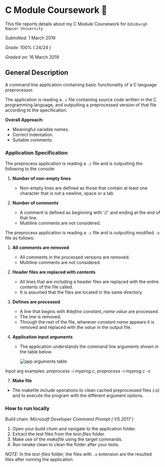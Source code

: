 # C Module Coursework :blue_book:
This file reports details about my C Module Coursework for `Edinburgh Napier University`

*Submitted:*  1 March 2019

*Grade:* 100% ( 24/24 )

*Graded on:* 16 March 2019


## General Description
A command line application containing basic functionality of a C language preprocessor. 

The application is reading a `.c` file containing source code written in the C programming language, and outputting a preprocessed version of that file according to the specification.

**Overall Approach:** 
- Meaningful variable names.
- Correct indentation.
- Suitable comments.

### Application Specification
The preprocess application is reading a `.c` file and is outputting the following to the console:

1. **Number of non-empty lines**
   - Non-empty lines are defined as those that contain at least one character that is not a newline,    space or a tab

2. **Number of comments**
   - A comment is defined as beginning with '//' and ending at the end of that line.
   - Multiline comments are not considered.
  
The preprocess application is reading a `.c` file and is outputting modified `.o` file as follows:

1. **All comments are removed**
   - All comments in the processed versions are removed. 
   - Multiline comments are not considered.
  
2. **Header files are replaced with contents**
   - All lines that are including a header files are replaced with the entire contents of the file called.
   - It is assumed that the files are located in the same directory
   
3. **Defines are processed**
   - A line that begins with *#define constant_name value* are processed.
   - The line is removed.
   - Through the rest of the file, wherever *constant name* appears it is removed and replaced with the *value* in the output file.
   
4. **Application input arguments**
   - The application understands the command line arguments shown in the table below.
  
        <img src="https://user-images.githubusercontent.com/45242072/63803780-4ed08100-c91e-11e9-844d-33febef29355.png" alt="app arguments table" >
          
Input arg examples: *preprocess -i myprog.c*, *preprocess -i myprog.c -c*

7. **Make file**
  - The makefile include operations to clean cached preprocessed files *(.o)* and to execute the program with the different argument options. 
  
### How to run locally
Build chain: *Microsoft Developer Command Prompt ( VS 2017 )*
1. Open your *build chain* and navigate to the application folder.
2. Extract the test files from the *test-files* folder.
2. Make use of the *makefile* using the target commands.
3. Run nmake clean to clean the folder after your tests.

*NOTE:* In the *test-files* folder, the files with `.o` extension are the resulted files after running the application.
